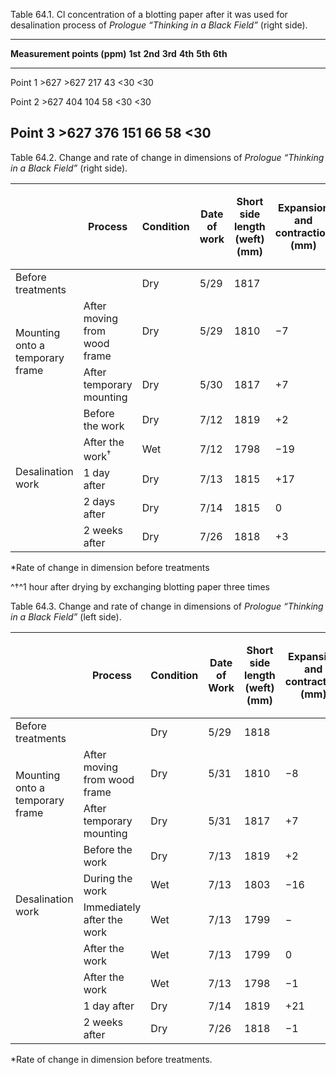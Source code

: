 Table 64.1. Cl concentration of a blotting paper after it was used for desalination process of *Prologue “Thinking in a Black Field”* (right side).

  ------------------------------------------------------------------------------------------
  **Measurement points (ppm)**   **1st**   **2nd**   **3rd**   **4th**   **5th**   **6th**
  ------------------------------ --------- --------- --------- --------- --------- ---------
  Point 1                        \>627     \>627     217       43        \<30      \<30

  Point 2                        \>627     404       104       58        \<30      \<30

  Point 3                        \>627     376       151       66        58        \<30
  ------------------------------------------------------------------------------------------

Table 64.2. Change and rate of change in dimensions of *Prologue “Thinking in a Black Field”* (right side).

<table>
<colgroup>
<col style="width: 13%" />
<col style="width: 10%" />
<col style="width: 10%" />
<col style="width: 6%" />
<col style="width: 7%" />
<col style="width: 12%" />
<col style="width: 8%" />
<col style="width: 10%" />
<col style="width: 12%" />
<col style="width: 7%" />
</colgroup>
<thead>
<tr class="header">
<th></th>
<th><strong>Process</strong></th>
<th><strong>Condition</strong></th>
<th><strong>Date of work</strong></th>
<th><strong>Short side length (weft) (mm)</strong></th>
<th><strong>Expansion and contraction (mm)</strong></th>
<th><strong>Rate of change (%)*</strong></th>
<th><strong>Long side length (warp) (mm)</strong></th>
<th><p><strong>Expansion and</strong></p>
<p><strong>contraction (mm)</strong></p></th>
<th><p><strong>Rate of change</strong></p>
<p><strong>(%)</strong></p></th>
</tr>
</thead>
<tbody>
<tr class="odd">
<td>Before treatments</td>
<td></td>
<td>Dry</td>
<td>5/29</td>
<td>1817</td>
<td></td>
<td></td>
<td>2272</td>
<td></td>
<td></td>
</tr>
<tr class="even">
<td rowspan="2">Mounting onto a temporary frame</td>
<td>After moving from wood frame</td>
<td>Dry</td>
<td>5/29</td>
<td>1810</td>
<td>−7</td>
<td>0.4</td>
<td>2263</td>
<td>−9</td>
<td>0.4</td>
</tr>
<tr class="odd">
<td>After temporary mounting</td>
<td>Dry</td>
<td>5/30</td>
<td>1817</td>
<td>+7</td>
<td>0.4</td>
<td>2269</td>
<td>+6</td>
<td>0.3</td>
</tr>
<tr class="even">
<td rowspan="5">Desalination work</td>
<td>Before the work</td>
<td>Dry</td>
<td>7/12</td>
<td>1819</td>
<td>+2</td>
<td>0.1</td>
<td>2273</td>
<td>+4</td>
<td>0.2</td>
</tr>
<tr class="odd">
<td>After the work<sup>†</sup></td>
<td>Wet</td>
<td>7/12</td>
<td>1798</td>
<td>−19</td>
<td>1.2</td>
<td>2263</td>
<td>−10</td>
<td>0.4</td>
</tr>
<tr class="even">
<td>1 day after</td>
<td>Dry</td>
<td>7/13</td>
<td>1815</td>
<td>+17</td>
<td>0.9</td>
<td>2270</td>
<td>+7</td>
<td>0.3</td>
</tr>
<tr class="odd">
<td>2 days after</td>
<td>Dry</td>
<td>7/14</td>
<td>1815</td>
<td>0</td>
<td>0.0</td>
<td>2270</td>
<td>0</td>
<td>0</td>
</tr>
<tr class="even">
<td>2 weeks after</td>
<td>Dry</td>
<td>7/26</td>
<td>1818</td>
<td>+3</td>
<td>0.2</td>
<td>2270</td>
<td>0</td>
<td>0</td>
</tr>
</tbody>
</table>

\*Rate of change in dimension before treatments

^†^1 hour after drying by exchanging blotting paper three times

Table 64.3. Change and rate of change in dimensions of *Prologue “Thinking in a Black Field”* (left side).

<table style="width:100%;">
<colgroup>
<col style="width: 12%" />
<col style="width: 12%" />
<col style="width: 10%" />
<col style="width: 7%" />
<col style="width: 7%" />
<col style="width: 12%" />
<col style="width: 8%" />
<col style="width: 8%" />
<col style="width: 12%" />
<col style="width: 8%" />
</colgroup>
<thead>
<tr class="header">
<th></th>
<th><strong>Process</strong></th>
<th><strong>Condition</strong></th>
<th><strong>Date of Work</strong></th>
<th><strong>Short side length (weft) (mm)</strong></th>
<th><strong>Expansion and contraction (mm)</strong></th>
<th><strong>Rate of change (%)<sup>*</sup></strong></th>
<th><strong>Long side length (warp) (mm)</strong></th>
<th><p><strong>Expansion and</strong></p>
<p><strong>Contraction (mm)</strong></p></th>
<th><p><strong>Rate of change</strong></p>
<p><strong>(%)</strong></p></th>
</tr>
</thead>
<tbody>
<tr class="odd">
<td>Before treatments</td>
<td></td>
<td>Dry</td>
<td>5/29</td>
<td>1818</td>
<td></td>
<td></td>
<td>2272</td>
<td></td>
<td></td>
</tr>
<tr class="even">
<td rowspan="2">Mounting onto a temporary frame</td>
<td>After moving from wood frame</td>
<td>Dry</td>
<td>5/31</td>
<td>1810</td>
<td>−8</td>
<td>0.4</td>
<td>2263</td>
<td>−8</td>
<td>0.4</td>
</tr>
<tr class="odd">
<td>After temporary mounting</td>
<td>Dry</td>
<td>5/31</td>
<td>1817</td>
<td>+7</td>
<td>0.4</td>
<td>2269</td>
<td>+5</td>
<td>0.2</td>
</tr>
<tr class="even">
<td rowspan="4">Desalination work</td>
<td>Before the work</td>
<td>Dry</td>
<td>7/13</td>
<td>1819</td>
<td>+2</td>
<td>0.1</td>
<td>2273</td>
<td>+2</td>
<td>0.1</td>
</tr>
<tr class="odd">
<td>During the work</td>
<td>Wet</td>
<td>7/13</td>
<td>1803</td>
<td>−16</td>
<td>0.9</td>
<td>2265</td>
<td>−7</td>
<td>0.3</td>
</tr>
<tr class="even">
<td>Immediately after the work</td>
<td>Wet</td>
<td>7/13</td>
<td>1799</td>
<td>−</td>
<td>0.2</td>
<td>2265</td>
<td>0</td>
<td>0</td>
</tr>
<tr class="odd">
<td>After the work</td>
<td>Wet</td>
<td>7/13</td>
<td>1799</td>
<td>0</td>
<td>0</td>
<td>2265</td>
<td>0</td>
<td>0</td>
</tr>
<tr class="even">
<td></td>
<td>After the work</td>
<td>Wet</td>
<td>7/13</td>
<td>1798</td>
<td>−1</td>
<td>0.1</td>
<td>2264</td>
<td>−1</td>
<td>0</td>
</tr>
<tr class="odd">
<td></td>
<td>1 day after</td>
<td>Dry</td>
<td>7/14</td>
<td>1819</td>
<td>+21</td>
<td>1.2</td>
<td>2273</td>
<td>+9</td>
<td>0.4</td>
</tr>
<tr class="even">
<td></td>
<td>2 weeks after</td>
<td>Dry</td>
<td>7/26</td>
<td>1818</td>
<td>−1</td>
<td>0.1</td>
<td>2273</td>
<td>0</td>
<td>0</td>
</tr>
</tbody>
</table>

\*Rate of change in dimension before treatments.
